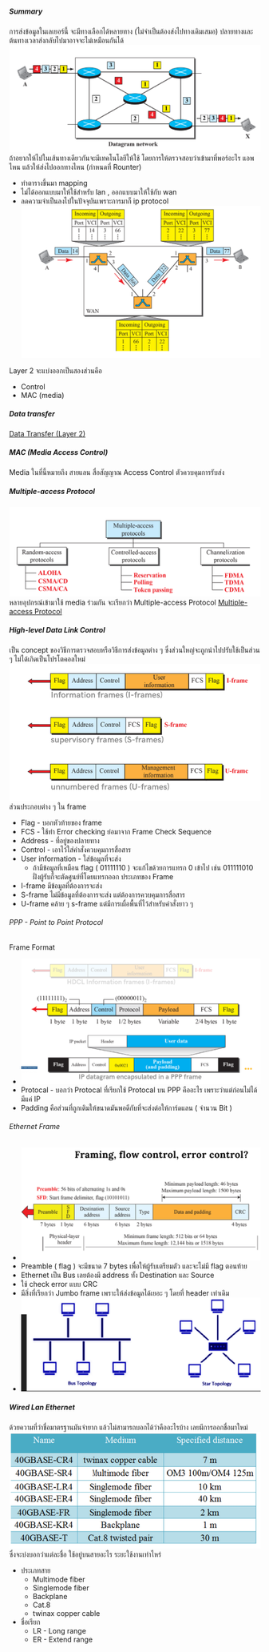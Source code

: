 ##### Summary
การส่งข้อมูลในเลเยอร์นี้ จะมีทางเลือกได้หลายทาง (ไม่จำเป็นต้องส่งไปทางเดิมเสมอ) ปลายทางและต้นทางเวลาส่งกลับไปมาอาจจะไม่เหมือนกันได้
![Pasted image 20240123134031.png](./Pasted%20image%2020240123134031.png)
ถ้าอยากให้ไปในเส้นทางเดียวกันจะมีเทคโนโลยีให้ใช้
โดยการให้ตรวจสอบว่าเข้ามาที่พอร์อะไร แอพไหน แล้วให้ส่งไปออกทางไหน (กำหนดที่ Rounter) 
- ทำตารางขึ้นมา mapping
- ไม่ได้ออกแบบมาให้ใช้สำหรับ lan , ออกแบบมาให้ใช้กับ wan
- ลดความจำเป็นลงไปในปัจจุบันเพราะการมาก็ ip protocol
![Pasted image 20240123134120.png](./Pasted%20image%2020240123134120.png)

Layer 2 จะแบ่งออกเป็นสองส่วนคือ 
- Control
- MAC (media)

##### Data transfer 
[Data Transfer (Layer 2)](./Data%20Transfer%20(Layer%202).md)

##### MAC (Media Access Control)
Media ในที่นี้หมายถึง สายแลน สื่อสัญญาณ
Access Control ตัวควบคุมการรับส่ง

##### Multiple-access Protocol
![Pasted image 20240123134825.png](./Pasted%20image%2020240123134825.png)
หลายอุปกรณ์เข้ามาใช้ media ร่วมกัน จะเรียกว่า Multiple-access Protocol
[Multiple-access Protocol](./Multiple-access%20Protocol.md)

##### High-level Data Link Control
เป็น concept ของวิธีการตรวจสอบหรือวิธีการส่งข้อมูลต่าง ๆ ซึ่งส่วนใหญ่จะถูกนำไปปรับใช้เป็นส่วน ๆ ไม่ได้เกิดเป็นโปรโตคอลใหม่
![Pasted image 20240130135206](./Pasted%20image%2020240130135206.png)
ส่วนประกอบต่าง ๆ ใน frame 
- Flag - บอกหัวท้ายของ frame
- FCS - ใช้ทำ Error checking ย่อมาจาก Frame Check Sequence
- Address - ที่อยู่ของปลายทาง
- Control - เอาไว้ใส่คำสั่งควบคุมการสื่อสาร
- User information - ใส่ข้อมูลที่จะส่ง
	- ถ้ามีข้อมูลที่เหมือน flag ( 01111110 ) จะแก้ไขด้วยการแทรก 0 เข้าไป เช่น 011111010 ฝั่งผู้รับก็จะตัดศูนย์ที่โดยแทรกออก
ประเภทของ Frame
- I-frame มีข้อมูลที่ต้องการจะส่ง
- S-frame ไม่มีข้อมูลที่ต้องการจะส่ง แต่ต้องการควบคุมการสื่อสาร
- U-frame คล้าย ๆ s-frame แต่มีการเผื่อพื้นที่ไว้สำหรับคำสั่งยาว ๆ
###### PPP - Point to Point Protocol
Frame Format
- ![Pasted image 20240130140645](./Pasted%20image%2020240130140645.png)
- Protocal - บอกว่า Protocal ที่เรียกใช้ Protocal บน PPP คืออะไร เพราะว่าแต่ก่อนไม่ได้มีแค่ IP
- Padding คือส่วนที่ถูกเติมให้ขนาดมันพอดีกับที่จะส่งต่อให้การ์ดแลน ( จำนวน Bit )
###### Ethernet Frame
- ![Pasted image 20240130144634](./Pasted%20image%2020240130144634.png)
- Preamble ( flag ) จะมีขนาด 7 bytes เพื่อให้ผู้รับเตรียมตัว และจะไม่มี flag ตอนท้าย
- Ethernet เป็น Bus เลยต้องมี address ทั้ง Destination และ Source
- ใช้ check error แบบ CRC
- มีสิ่งที่เรียกว่า Jumbo frame เพราะให้ส่งข้อมูลได้เยอะ ๆ โดยที่ header เท่าเดิม
- ![Pasted image 20240130145135](./Pasted%20image%2020240130145135.png)
##### Wired Lan Ethernet
ด้วยความที่ว่าชื่อมาตรฐานมันจำยาก แล้วไม่สามารถบอกได้ว่าคืออะไรบ้าง เลยมีการออกชื่อมาใหม่
![Pasted image 20240130145515](./Pasted%20image%2020240130145515.png)
ซึ่งจะบ่งบอกว่าแต่ละชื่อ ใช้อยู่บนสายอะไร ระยะใช้งานเท่าไหร่
- ประเภทสาย
	- Multimode fiber
	- Singlemode fiber
	- Backplane
	- Cat.8
	- twinax copper cable
 - ชื่อเรียก
	 - LR - Long range
	 - ER - Extend range